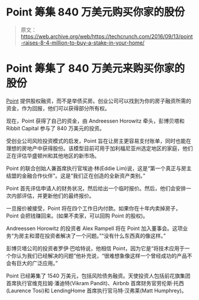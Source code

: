 # Point 筹集 840 万美元购买你家的股份

> 原文：<https://web.archive.org/web/https://techcrunch.com/2016/09/13/point-raises-8-4-million-to-buy-a-stake-in-your-home/>

# Point 筹集了 840 万美元来购买你家的股份

[Point](https://web.archive.org/web/20230228124022/https://point.com/) 提供股权融资，而不是举债买房。创业公司可以找到为你的房子融资所需的资金，作为回报，他们可以获得部分所有权。

现在，Point 获得了自己的资金，由 Andreessen Horowitz 牵头，彭博贝塔和 Ribbit Capital 参与了 840 万美元的投资。

受创业公司风险投资模式的启发，Point 旨在让房主更容易支付账单，同时也能在理想的房地产中获得股份。该模型目前可用于加利福尼亚州选定地区的家庭，他们正在评估华盛顿州和其他地区的新市场。

Point 的联合创始人兼首席执行官埃迪·林(Eddie Lim)说，这是“第一个真正与房主结盟的金融合作伙伴”。这是“我们正在创造的全新资产类别。”

Point 首先评估申请人的财务状况，然后给出一个临时报价。然后，他们会安排一次内部评估，并更新他们的最终报价。

一旦报价被接受，Point 将在四个工作日内付款。如果你在十年内卖掉房子，Point 会把钱赚回来。(如果不卖家，可以回购 Point 的股权)。

Andreessen Horowitz 的投资者 Alex Rampell 将在 Point 加入董事会。这项业务“为房主和潜在投资者解决了一个问题。”“没有什么东西真的像这样。”

彭博贝塔公司的投资者罗伊·巴哈特说，他相信 Point，因为它是“将技术应用于一个你认为我们已经解决的问题”他补充说，“很难想象像这样一个曾经成功的产品不会有巨大的广泛应用。”

Point 已经筹集了 1540 万美元，包括风险债务融资。天使投资人包括前花旗集团首席执行官维克拉姆·潘迪特(Vikram Pandit)、Airbnb 首席财务官劳伦斯·托西(Laurence Tosi)和 LendingHome 首席执行官马特·汉弗莱(Matt Humphrey)。
